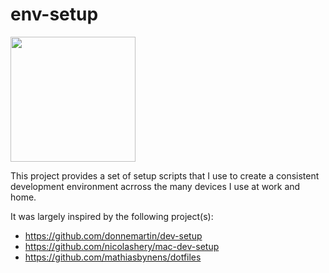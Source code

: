 # env-setup

<img src="https://cdn4.iconfinder.com/data/icons/others/512/1_laptop-settings-512.png" style="width:200px;"/>

This project provides a set of setup scripts that I use to create a consistent development environment acrross the many devices I use at work and home.

It was largely inspired by the following project(s): 

* <https://github.com/donnemartin/dev-setup>
* <https://github.com/nicolashery/mac-dev-setup>
* <https://github.com/mathiasbynens/dotfiles>

